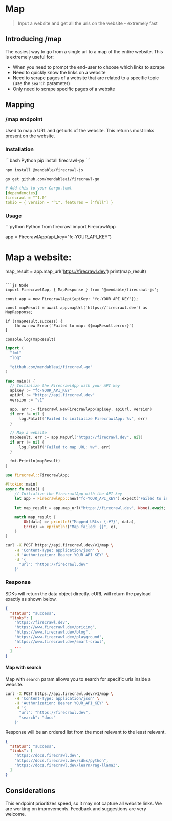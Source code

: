 # Map

> Input a website and get all the urls on the website - extremely fast

## Introducing /map

The easiest way to go from a single url to a map of the entire website. This is extremely useful for:

* When you need to prompt the end-user to choose which links to scrape
* Need to quickly know the links on a website
* Need to scrape pages of a website that are related to a specific topic (use the `search` parameter)
* Only need to scrape specific pages of a website

## Mapping

### /map endpoint

Used to map a URL and get urls of the website. This returns most links present on the website.

### Installation

<CodeGroup>
  ```bash Python
  pip install firecrawl-py
  ```

  ```bash Node
  npm install @mendable/firecrawl-js
  ```

  ```bash Go
  go get github.com/mendableai/firecrawl-go
  ```

  ```yaml Rust
  # Add this to your Cargo.toml
  [dependencies]
  firecrawl = "^1.0"
  tokio = { version = "^1", features = ["full"] }
  ```
</CodeGroup>

### Usage

<CodeGroup>
  ```python Python
  from firecrawl import FirecrawlApp

  app = FirecrawlApp(api_key="fc-YOUR_API_KEY")

  # Map a website:
  map_result = app.map_url('https://firecrawl.dev')
  print(map_result)
  ```

  ```js Node
  import FirecrawlApp, { MapResponse } from '@mendable/firecrawl-js';

  const app = new FirecrawlApp({apiKey: "fc-YOUR_API_KEY"});

  const mapResult = await app.mapUrl('https://firecrawl.dev') as MapResponse;

  if (!mapResult.success) {
      throw new Error(`Failed to map: ${mapResult.error}`)
  }

  console.log(mapResult)
  ```

  ```go Go
  import (
  	"fmt"
  	"log"

  	"github.com/mendableai/firecrawl-go"
  )

  func main() {
  	// Initialize the FirecrawlApp with your API key
  	apiKey := "fc-YOUR_API_KEY"
  	apiUrl := "https://api.firecrawl.dev"
  	version := "v1"

  	app, err := firecrawl.NewFirecrawlApp(apiKey, apiUrl, version)
  	if err != nil {
  		log.Fatalf("Failed to initialize FirecrawlApp: %v", err)
  	}

  	// Map a website
  	mapResult, err := app.MapUrl("https://firecrawl.dev", nil)
  	if err != nil {
  		log.Fatalf("Failed to map URL: %v", err)
  	}

  	fmt.Println(mapResult)
  }
  ```

  ```rust Rust
  use firecrawl::FirecrawlApp;

  #[tokio::main]
  async fn main() {
      // Initialize the FirecrawlApp with the API key
      let app = FirecrawlApp::new("fc-YOUR_API_KEY").expect("Failed to initialize FirecrawlApp");

      let map_result = app.map_url("https://firecrawl.dev", None).await;

      match map_result {
          Ok(data) => println!("Mapped URLs: {:#?}", data),
          Err(e) => eprintln!("Map failed: {}", e),
      }
  }
  ```

  ```bash cURL
  curl -X POST https://api.firecrawl.dev/v1/map \
      -H 'Content-Type: application/json' \
      -H 'Authorization: Bearer YOUR_API_KEY' \
      -d '{
        "url": "https://firecrawl.dev"
      }'
  ```
</CodeGroup>

### Response

SDKs will return the data object directly. cURL will return the payload exactly as shown below.

```json
{
  "status": "success",
  "links": [
    "https://firecrawl.dev",
    "https://www.firecrawl.dev/pricing",
    "https://www.firecrawl.dev/blog",
    "https://www.firecrawl.dev/playground",
    "https://www.firecrawl.dev/smart-crawl",
    ...
  ]
}
```

#### Map with search

Map with `search` param allows you to search for specific urls inside a website.

```bash cURL
curl -X POST https://api.firecrawl.dev/v1/map \
    -H 'Content-Type: application/json' \
    -H 'Authorization: Bearer YOUR_API_KEY' \
    -d '{
      "url": "https://firecrawl.dev",
      "search": "docs"
    }'
```

Response will be an ordered list from the most relevant to the least relevant.

```json
{
  "status": "success",
  "links": [
    "https://docs.firecrawl.dev",
    "https://docs.firecrawl.dev/sdks/python",
    "https://docs.firecrawl.dev/learn/rag-llama3",
  ]
}
```

## Considerations

This endpoint prioritizes speed, so it may not capture all website links. We are working on improvements. Feedback and suggestions are very welcome.
